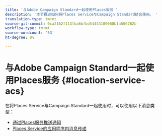 ```yaml
---
title: '与Adobe Campaign Standard一起使用Places服务 '
description: '本节概述如何将Places Service与Campaign Standard结合使用。 '
translation-type: tm+mt
source-git-commit: 0ca2162f113fba6bfbd54443109068b1a506762b
workflow-type: tm+mt
source-wordcount: '53'
ht-degree: 0%

---
```



# 与Adobe Campaign Standard一起使用Places服务 {#location-service-acs}

在将Places Service与Campaign Standard一起使用时，可以使用以下消息类型：

* [通过Places服务推送通知](/help/use-places-with-other-solutions/places-acs/places-acs-push-notifications.md)
* [Places Service的应用程序内消息传递](/help/use-places-with-other-solutions/places-acs/places-acs-in-app-messages.md)